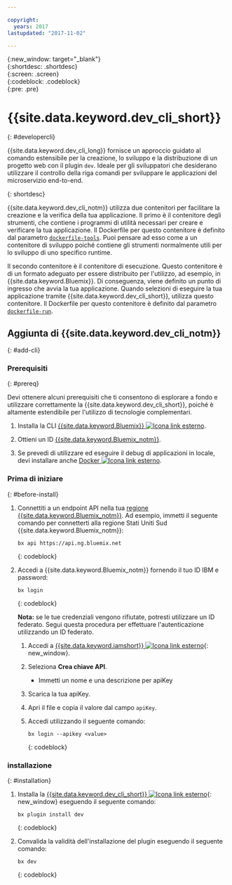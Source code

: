 ```yaml
---

copyright:
  years: 2017
lastupdated: "2017-11-02"

---
```

{:new_window: target="_blank"}  
{:shortdesc: .shortdesc}  
{:screen: .screen}  
{:codeblock: .codeblock}  
{:pre: .pre}  

# {{site.data.keyword.dev_cli_short}}
{: #developercli}	

{{site.data.keyword.dev_cli_long}} fornisce un approccio guidato al comando estensibile per la creazione, lo sviluppo e la distribuzione di un progetto web con il plugin `dev`. Ideale per gli sviluppatori che desiderano utilizzare il controllo della riga comandi per sviluppare le applicazioni del microservizio end-to-end. 

{: shortdesc}

{{site.data.keyword.dev_cli_notm}} utilizza due contenitori per facilitare la creazione e la verifica della tua applicazione. Il primo è il contenitore degli strumenti, che contiene i programmi di utilità necessari per creare e verificare la tua applicazione. Il Dockerfile per questo contenitore è definito dal parametro [`dockerfile-tools`](#command-parameters). Puoi pensare ad esso come a un contenitore di sviluppo poiché contiene gli strumenti normalmente utili per lo sviluppo di uno specifico runtime.

Il secondo contenitore è il contenitore di esecuzione. Questo contenitore è di un formato adeguato per essere distribuito per l'utilizzo, ad esempio, in {{site.data.keyword.Bluemix}}. Di conseguenza, viene definito un punto di ingresso che avvia la tua applicazione. Quando selezioni di eseguire la tua applicazione tramite {{site.data.keyword.dev_cli_short}}, utilizza questo contenitore. Il Dockerfile per questo contenitore è definito dal parametro [`dockerfile-run`](#run-parameters).


## Aggiunta di {{site.data.keyword.dev_cli_notm}}
{: #add-cli}


### Prerequisiti
{: #prereq}

Devi ottenere alcuni prerequisiti che ti consentono di esplorare a fondo e utilizzare correttamente la {{site.data.keyword.dev_cli_short}}, poiché è altamente estendibile per l'utilizzo di tecnologie complementari.

<!--1. Install the [Cloud Foundry CLI ![External link icon](../icons/launch-glyph.svg "External link icon")](https://github.com/cloudfoundry/cli#getting-started "External link icon").-->

1. Installa la CLI [{{site.data.keyword.Bluemix}} ![Icona link esterno](../icons/launch-glyph.svg "Icona link esterno")](http://clis.ng.bluemix.net/ui/home.html "Icona link esterno").

2. Ottieni un ID [{{site.data.keyword.Bluemix_notm}}](https://www.bluemix.net).

3. Se prevedi di utilizzare ed eseguire il debug di applicazioni in locale, devi installare anche [Docker ![Icona link esterno](../icons/launch-glyph.svg "Icona link esterno")](https://www.docker.com/get-docker "Icona link esterno").


### Prima di iniziare
{: #before-install}

1. Connettiti a un endpoint API nella tua [regione {{site.data.keyword.Bluemix_notm}}](/docs/overview/whatisbluemix.html#ov_intro_reg). Ad esempio, immetti il seguente comando per connetterti alla regione Stati Uniti Sud {{site.data.keyword.Bluemix_notm}}:

	```
	bx api https://api.ng.bluemix.net
	```
	{: codeblock}
	
2. Accedi a {{site.data.keyword.Bluemix_notm}} fornendo il tuo ID IBM e password:

	```
	bx login
	```
	{: codeblock}
	
	**Nota:** se le tue credenziali vengono rifiutate, potresti utilizzare un ID federato. Segui questa procedura per effettuare l'autenticazione utilizzando un ID federato.
	
	<!-- 
	POINT TO IBM CLOUD CLI LOG IN DOCUMENTATION !!!
	
	This link does not work in production yet --> 
	
	1. Accedi a [{{site.data.keyword.iamshort}} ![Icona link esterno](../icons/launch-glyph.svg "Icona link esterno")](https://www.bluemix.net/iam/#/apikeys "Icona link esterno"){: new_window}.
	2. Seleziona **Crea chiave API**.
		* Immetti un nome e una descrizione per apiKey
	3. Scarica la tua apiKey.
	4. Apri il file e copia il valore dal campo `apiKey`.
	5. Accedi utilizzando il seguente comando:
	 
		```
		bx login --apikey <value>
		```
		{: codeblock}


### installazione
{: #installation}

1. Installa la [{{site.data.keyword.dev_cli_short}} ![Icona link esterno](../icons/launch-glyph.svg "Icona link esterno")](/docs/cli/reference/bluemix_cli/index.html#install_plug-in "Icona link esterno"){: new_window} eseguendo il seguente comando:
 
	```
	bx plugin install dev
	```
	{: codeblock}

2. 	Convalida la validità dell'installazione del plugin eseguendo il seguente comando:   
 
	```
	bx dev
	```
	{: codeblock}


